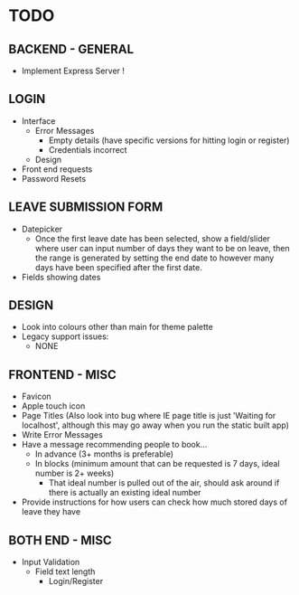 # TODO

## BACKEND - GENERAL

- Implement Express Server !

## LOGIN

- Interface
  - Error Messages
    - Empty details (have specific versions for hitting login or register)
    - Credentials incorrect
  - Design
- Front end requests
- Password Resets

## LEAVE SUBMISSION FORM

- Datepicker
  - Once the first leave date has been selected, show a field/slider where user can input number of days they want to be on leave, then the range is generated by setting the end date to however many days have been specified after the first date.
- Fields showing dates

## DESIGN

- Look into colours other than main for theme palette
- Legacy support issues:
  - NONE

## FRONTEND - MISC

- Favicon
- Apple touch icon
- Page Titles (Also look into bug where IE page title is just 'Waiting for localhost', although this may go away when you run the static built app)
- Write Error Messages
- Have a message recommending people to book...
  - In advance (3+ months is preferable)
  - In blocks (minimum amount that can be requested is 7 days, ideal number is 2+ weeks)
    - That ideal number is pulled out of the air, should ask around if there is actually an existing ideal number
- Provide instructions for how users can check how much stored days of leave they have

## BOTH END - MISC

- Input Validation
  - Field text length
    - Login/Register
